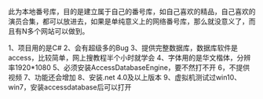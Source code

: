 此为本地番号库，目的是建立属于自己的番号库，如自己喜欢的精品，自己喜欢的演员合集，都可以放进去，如果是单纯意义上的网络番号库，那么就没意义了，而且有N多个网站可以做到。

1、项目用的是C#
2、会有超级多的Bug
3、提供完整数据库，数据库软件是access，比较简单，网上搜教程半个小时就学会
4、字体用的是华文楷体，分辨率1920*1080
5、必须安装AccessDatabaseEngine，要不然打不开
6，不提供视频
7、功能还会增加
8、安装.net 4.0及以上版本
9、虚拟机测试过win10、win7，安装accessdatabase后可以打开
